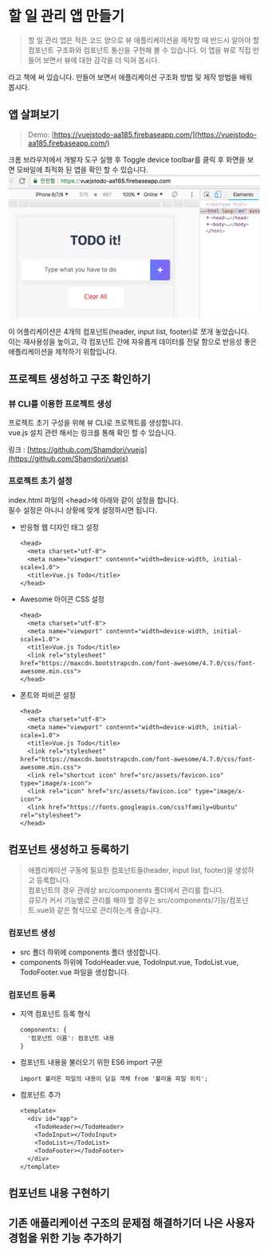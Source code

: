 # 할 일 관리 앱 만들기

> 할 일 관리 앱은 적은 코드 양으로 뷰 애플리케이션을 제작할 때 반드시 알아야 할 컴포넌트 구조화와 컴포넌트 통신을 구현해 볼 수 있습니다.
이 앱을 뷰로 직접 만들어 보면서 뷰에 대한 감각을 더 익혀 봅시다.

라고 책에 써 있습니다. 만들어 보면서 애플리케이션 구조화 방법 및 제작 방법을 배워 봅시다.

## 앱 살펴보기
> Demo: [https://vuejstodo-aa185.firebaseapp.com/](https://vuejstodo-aa185.firebaseapp.com/)

크롬 브라우저에서 개발자 도구 실행 후 Toggle device toolbar를 클릭 후 화면을 보면 모바일에 최적화 된 앱을 확인 할 수 있습니다.<br>
![크롬 브라우저 개발자 도구 중 Toggle device toolbar를 실행한 모습 캡쳐 화면)](./src/assets/images/readme/todo_preview.png)

이 어플리케이션은 4개의 컴포넌트(header, input list, footer)로 쪼개 놓았습니다.<br>
이는 재사용성을 높이고, 각 컴포넌트 간에 자유롭게 데이터를 전달 함으로 반응성 좋은 애플리케이션을 제작하기 위함입니다.

## 프로젝트 생성하고 구조 확인하기
### 뷰 CLI를 이용한 프로젝트 생성
프로젝트 초기 구성을 위해 뷰 CLI로 프로젝트를 생성합니다.<br>
vue.js 설치 관련 해서는 링크를 통해 확인 할 수 있습니다.

링크 : [https://github.com/Shamdori/vuejs](https://github.com/Shamdori/vuejs)

### 프로젝트 초기 설정
index.html 파일의 \<head>에 아래와 같이 설정을 합니다.<br>
필수 설정은 아니니 상황에 맞게 설정하시면 됩니다.

- 반응형 웹 디자인 태그 설정
  ```
  <head>
    <meta charset="utf-8">
    <meta name="viewport" contennt="width=device-width, initial-scale=1.0">
    <title>Vue.js Todo</title>
  </head>
  ```
- Awesome 아이콘 CSS 설정
  ```
  <head>
    <meta charset="utf-8">
    <meta name="viewport" contennt="width=device-width, initial-scale=1.0">
    <title>Vue.js Todo</title>
    <link rel="stylesheet" href="https://maxcdn.bootstrapcdn.com/font-awesome/4.7.0/css/font-awesome.min.css">
  </head>
  ```
- 폰트와 파비콘 설정
  ```
  <head>
    <meta charset="utf-8">
    <meta name="viewport" contennt="width=device-width, initial-scale=1.0">
    <title>Vue.js Todo</title>
    <link rel="stylesheet" href="https://maxcdn.bootstrapcdn.com/font-awesome/4.7.0/css/font-awesome.min.css">
    <link rel="shortcut icon" href="src/assets/favicon.ico" type="image/x-icon">
    <link rel="icon" href="src/assets/favicon.ico" type="image/x-icon">
    <link href="https://fonts.googleapis.com/css?family=Ubuntu" rel="stylesheet">
  </head>
  ```

## 컴포넌트 생성하고 등록하기
> 애플리케이션 구동에 필요한 컴포넌트들(header, input list, footer)을 생성하고 등록합니다.<br>
컴포넌트의 경우 관례상 src/components 폴더에서 관리를 합니다.<br>
큐모가 커서 기능별로 관리를 해야 할 경우는 src/components/기능/컴포넌트.vue와 같은 형식으로 관리하는게 좋습니다.

### 컴포넌트 생성
- src 폴더 하위에 components 폴더 생성합니다.
- components 하위에 TodoHeader.vue, TodoInput.vue, TodoList.vue, TodoFooter.vue 파일을 생성합니다.

### 컴포넌트 등록
- 지역 컴포넌트 등록 형식
  ```
  components: {
    '컴포넌트 이름': 컴포넌트 내용
  }
  ```
- 컴포넌트 내용을 불러오기 위한 ES6 import 구문
  ```
  import 불러온 파일의 내용이 담길 객체 from '불러올 파일 위치';
  ```
- 컴포넌트 추가
  ```
  <template>
    <div id="app">
      <TodoHeader></TodoHeader>
      <TodoInput></TodoInput>
      <TodoList></TodoList>
      <TodoFooter></TodoFooter>
    </div>
  </template>
  ```

## 컴포넌트 내용 구현하기

## 기존 애플리케이션 구조의 문제점 해결하기더 나은 사용자 경험을 위한 기능 추가하기
